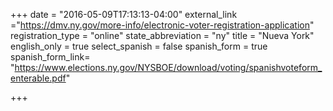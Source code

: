 +++
date = "2016-05-09T17:13:13-04:00"
external_link ="https://dmv.ny.gov/more-info/electronic-voter-registration-application"
registration_type = "online"
state_abbreviation = "ny"
title = "Nueva York"
english_only = true
select_spanish = false
spanish_form = true
spanish_form_link= "https://www.elections.ny.gov/NYSBOE/download/voting/spanishvoteform_enterable.pdf"

+++
